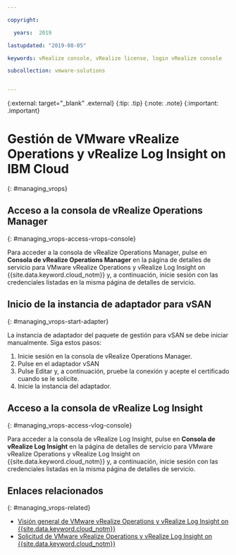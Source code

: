 ```yaml
---

copyright:

  years:  2019

lastupdated: "2019-08-05"

keywords: vRealize console, vRealize license, login vRealize console

subcollection: vmware-solutions


---
```


{:external: target="_blank" .external}
{:tip: .tip}
{:note: .note}
{:important: .important}

# Gestión de VMware vRealize Operations y vRealize Log Insight on IBM Cloud
{: #managing_vrops}

## Acceso a la consola de vRealize Operations Manager
{: #managing_vrops-access-vrops-console}

Para acceder a la consola de vRealize Operations Manager, pulse en **Consola de vRealize Operations Manager** en la página de detalles de servicio para VMware vRealize Operations y vRealize Log Insight on {{site.data.keyword.cloud_notm}} y, a continuación, inicie sesión con las credenciales listadas en la misma página de detalles de servicio.

## Inicio de la instancia de adaptador para vSAN
{: #managing_vrops-start-adapter}

La instancia de adaptador del paquete de gestión para vSAN se debe iniciar manualmente. Siga estos pasos:

1. Inicie sesión en la consola de vRealize Operations Manager.
2. Pulse en el adaptador vSAN
3. Pulse Editar y, a continuación, pruebe la conexión y acepte el certificado cuando se le solicite.
4. Inicie la instancia del adaptador.

## Acceso a la consola de vRealize Log Insight
{: #managing_vrops-access-vlog-console}

Para acceder a la consola de vRealize Log Insight, pulse en **Consola de vRealize Log Insight** en la página de detalles de servicio para VMware vRealize Operations y vRealize Log Insight on {{site.data.keyword.cloud_notm}} y, a continuación, inicie sesión con las credenciales listadas en la misma página de detalles de servicio.

## Enlaces relacionados
{: #managing_vrops-related}

* [Visión general de VMware vRealize Operations y vRealize Log Insight on {{site.data.keyword.cloud_notm}}](/docs/services/vmwaresolutions/services?topic=vmware-solutions-vrops_overview)
* [Solicitud de VMware vRealize Operations y vRealize Log Insight on {{site.data.keyword.cloud_notm}}](/docs/services/vmwaresolutions/services?topic=vmware-solutions-vrops_ordering)
